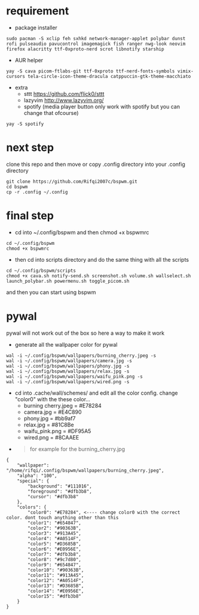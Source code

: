# requirement
- package installer
```
sudo pacman -S xclip feh sxhkd network-manager-applet polybar dunst rofi pulseaudio pavucontrol imagemagick fish ranger nwg-look neovim firefox alacritty ttf-0xproto-nerd scrot libnotify starship
```
- AUR helper
```
yay -S cava picom-ftlabs-git ttf-0xproto ttf-nerd-fonts-symbols vimix-cursors tela-circle-icon-theme-dracula catppuccin-gtk-theme-macchiato
```
- extra
  - sttt https://github.com/flick0/sttt
  - lazyvim http://www.lazyvim.org/
  - spotify (media player button only work with spotify but you can change that ofcourse)
```
yay -S spotify
```
# next step
clone this repo and then move or copy .config directory into your .config directory
```
git clone https://github.com/Rifqi2007c/bspwm.git
cd bspwm
cp -r .config ~/.config
```
# final step
 - cd into ~/.config/bspwm and then chmod +x bspwmrc
```
cd ~/.config/bspwm
chmod +x bspwmrc
```
 - then cd into scripts directory and do the same thing with all the scripts
```
cd ~/.config/bspwm/scripts
chmod +x cava.sh notify-send.sh screenshot.sh volume.sh wallselect.sh launch_polybar.sh powermenu.sh toggle_picom.sh
```
and then you can start using bspwm

# pywal
pywal will not work out of the box so here a way to make it work
 - generate all the wallpaper color for pywal
```
wal -i ~/.config/bspwm/wallpapers/burning_cherry.jpeg -s
wal -i ~/.config/bspwm/wallpapers/camera.jpg -s
wal -i ~/.config/bspwm/wallpapers/phony.jpg -s
wal -i ~/.config/bspwm/wallpapers/relax.jpg -s
wal -i ~/.config/bspwm/wallpapers/waifu_pink.png -s
wal -i ~/.config/bspwm/wallpapers/wired.png -s
```
 - cd into .cache/wall/schemes/ and edit all the color config. change "color0" with the these color...
   - burning cherry.jpeg = #E78284
   - camera.jpg          = #E4C890
   - phony.jpg           = #bb9af7
   - relax.jpg           = #81C8Be
   - waifu_pink.png      = #DF95A5
   - wired.png           = #8CAAEE
 - > for example for the burning_cherry.jpg
```
{
    "wallpaper": "/home/rifqi/.config/bspwm/wallpapers/burning_cherry.jpeg",
    "alpha": "100",
    "special": {
        "background": "#111016",
        "foreground": "#dfb3b8",
        "cursor": "#dfb3b8"
    },
    "colors": {
        "color0": "#E78284", <---- change color0 with the correct color. dont touch anything other than this
        "color1": "#654847",
        "color2": "#90363B",
        "color3": "#913A45",
        "color4": "#A0514F",
        "color5": "#D3685B",
        "color6": "#E0956E",
        "color7": "#dfb3b8",
        "color8": "#9c7d80",
        "color9": "#654847",
        "color10": "#90363B",
        "color11": "#913A45",
        "color12": "#A0514F",
        "color13": "#D3685B",
        "color14": "#E0956E",
        "color15": "#dfb3b8"
    }
}
```

